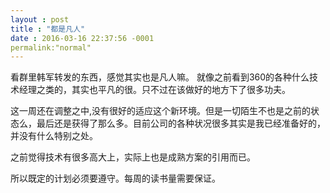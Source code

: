 ```yaml
---
layout : post
title : "都是凡人"
date : 2016-03-16 22:37:56 -0001
permalink:"normal"
---
```


看群里韩军转发的东西，感觉其实也是凡人嘛。
就像之前看到360的各种什么技术经理之类的，其实也平凡的很。只不过在该做好的地方下了很多功夫。

这一周还在调整之中,没有很好的适应这个新环境。但是一切陌生不也是之前的状态么，最后还是获得了那么多。目前公司的各种状况很多其实是我已经准备好的，并没有什么特别之处。

之前觉得技术有很多高大上，实际上也是成熟方案的引用而已。

所以既定的计划必须要遵守。每周的读书量需要保证。